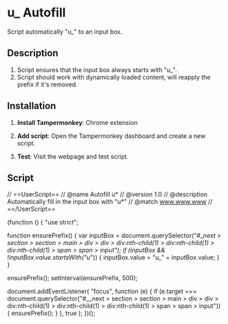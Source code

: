 # u\_ Autofill

Script automatically "u\_" to an input box.

## Description

1. Script ensures that the input box always starts with "u\_".
2. Script should work with dynamically loaded content, will reapply the prefix if it's removed.

## Installation

1. **Install Tampermonkey**: Chrome extension

2. **Add script**: Open the Tampermonkey dashboard and create a new script.

3. **Test**: Visit the webpage and test script.

## Script

// ==UserScript==
// @name Autofill u*
// @version 1.0
// @description Automatically fill in the input box with "u*"
// @match www.www.www
// ==/UserScript==

(function () {
"use strict";

function ensurePrefix() {
var inputBox = document.querySelector("#\__next > section > section > main > div > div > div:nth-child(1) > div:nth-child(1) > div:nth-child(1) > span > span > input");
if (inputBox && !inputBox.value.startsWith("u_")) {
inputBox.value = "u\_" + inputBox.value;
}
}

ensurePrefix();
setInterval(ensurePrefix, 500);

document.addEventListener(
"focus",
function (e) {
if (e.target === document.querySelector("#\_\_next > section > section > main > div > div > div:nth-child(1) > div:nth-child(1) > div:nth-child(1) > span > span > input")) {
ensurePrefix();
}
},
true
);
})();
